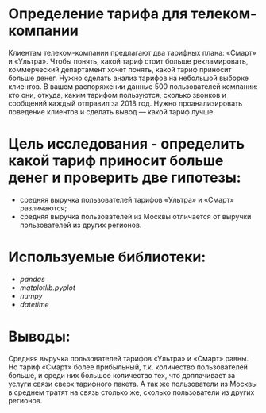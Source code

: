 # Определение тарифа для телеком-компании
Клиентам телеком-компании предлагают два тарифных плана: «Смарт» и «Ультра». Чтобы понять, какой тариф стоит больше рекламировать, коммерческий департамент хочет понять, какой тариф приносит больше денег. Нужно сделать анализ тарифов на небольшой выборке клиентов. В вашем распоряжении данные 500 пользователей компании: кто они, откуда, каким тарифом пользуются, сколько звонков и сообщений каждый отправил за 2018 год. Нужно проанализировать поведение клиентов и сделать вывод — какой тариф лучше.

# **Цель исследования** - определить какой тариф приносит больше денег и проверить две гипотезы:

- средняя выручка пользователей тарифов «Ультра» и «Смарт» различаются;
- средняя выручка пользователей из Москвы отличается от выручки пользователей из других регионов.
# **Используемые библиотеки**:
- *pandas*
- *matplotlib.pyplot*
- *numpy*
- *datetime*

# **Выводы**:
 Средняя выручка пользователей тарифов «Ультра» и «Смарт» равны. Но тариф «Смарт» более прибыльный, т.к. количество пользователей больше, и среди них большое количество тех, что доплачивает за услуги связи сверх тарифного пакета. А так же пользователи из Москвы в среднем тратят на связь столько же, сколько пользователи из других регионов.
